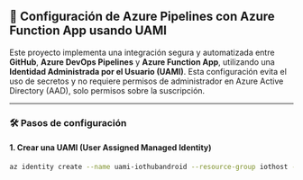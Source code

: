 ## 🔧 Configuración de Azure Pipelines con Azure Function App usando UAMI

Este proyecto implementa una integración segura y automatizada entre **GitHub**, **Azure DevOps Pipelines** y **Azure Function App**, utilizando una **Identidad Administrada por el Usuario (UAMI)**. Esta configuración evita el uso de secretos y no requiere permisos de administrador en Azure Active Directory (AAD), solo permisos sobre la suscripción.

---

### 🛠️ Pasos de configuración

#### 1. Crear una UAMI (User Assigned Managed Identity)

```bash
az identity create --name uami-iothubandroid --resource-group iothost --location centralus
